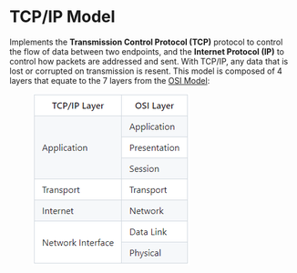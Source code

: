 # TCP/IP Model

Implements the **Transmission Control Protocol (TCP)** protocol to control the flow of data between two endpoints, and the **Internet Protocol (IP)** to control how packets are addressed and sent. With TCP/IP, any data that is lost or corrupted on transmission is resent. This model is composed of 4 layers that equate to the 7 layers from the [OSI Model](osi-model.md):

<figure><img src="../../.gitbook/assets/image (280) (1).png" alt=""><figcaption></figcaption></figure>
